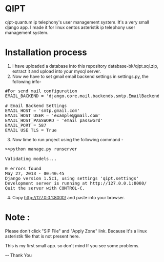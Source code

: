 QIPT
====

qipt-quantum ip telephony's user management system. It's a very small django app.
I made it for linux centos asteristik ip telephony user management system.

Installation process
====================

01) I have uploaded a database into this repository database-bk/qipt.sql.zip, extract it and upload into your mysql server.<br />
02) Now we have to set gmail email backend settings in settings.py, the following info-

<pre>
#For send mail configuration
EMAIL_BACKEND = 'django.core.mail.backends.smtp.EmailBackend'

# Email Backend Settings
EMAIL_HOST = 'smtp.gmail.com'
EMAIL_HOST_USER = 'example@gmail.com'
EMAIL_HOST_PASSWORD = 'email password'
EMAIL_PORT = 587
EMAIL_USE_TLS = True
</pre>

03) Now time to run project using the following command - 

<pre>
>>python manage.py runserver

Validating models...

0 errors found
May 27, 2013 - 00:40:45
Django version 1.5c1, using settings 'qipt.settings'
Development server is running at http://127.0.0.1:8000/
Quit the server with CONTROL-C.
</pre>

04) Copy http://127.0.0.1:8000/ and paste into your browser. 


Note :
=====
Please don't click "SIP File" and "Apply Zone" link. Because It's a linux asteristik file that is not present here.

This is my first small app. so don't mind If you see some problems. 

--
Thank You


